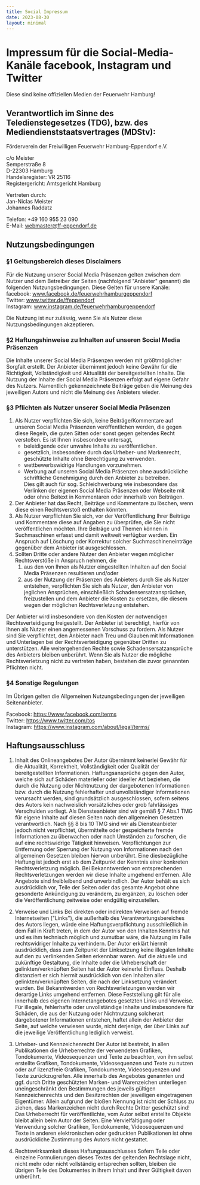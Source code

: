 ```yaml
---
title: Social Impressum
date: 2023-08-30
layout: minimal
---
```

# Impressum für die Social-Media-Kanäle facebook, Instagram und Twitter

Diese sind keine offiziellen Medien der Feuerwehr Hamburg!

## Verantwortlich im Sinne des Teledienstegesetzes (TDG), bzw. des Mediendienststaatsvertrages (MDStv):

Förderverein der Freiwilligen Feuerwehr Hamburg-Eppendorf e.V.
 
c/o Meister  
Semperstraße 8  
D-22303 Hamburg  
Handelsregister: VR 25116  
Registergericht: Amtsgericht Hamburg  

Vertreten durch:  
Jan-Niclas Meister  
Johannes Raddatz 

Telefon: +49 160 955 23 090  
E-Mail: webmaster@ff-eppendorf.de  

## Nutzungsbedingungen

### §1 Geltungsbereich dieses Disclaimers

Für die Nutzung unserer Social Media Präsenzen gelten zwischen dem Nutzer und dem Betreiber der Seiten (nachfolgend "Anbieter" genannt) die folgenden Nutzungsbedingungen.
Diese Gelten für unsere Kanäle:
facebook: www.facebook.de/feuerwehrhamburgeppendorf  
Twitter: www.twitter.de/ffeppendorf  
Instagram: www.instagram.de/feuerwehrhamburgeppendorf  

Die Nutzung ist nur zulässig, wenn Sie als Nutzer diese Nutzungsbedingungen akzeptieren.

### §2 Haftungshinweise zu Inhalten auf unseren Social Media Präsenzen
Die Inhalte unserer Social Media Präsenzen werden mit größtmöglicher Sorgfalt erstellt.
Der Anbieter übernimmt jedoch keine Gewähr für die Richtigkeit, Vollständigkeit und Aktualität der bereitgestellten Inhalte.
Die Nutzung der Inhalte der Social Media Präsenzen erfolgt auf eigene Gefahr des Nutzers. Namentlich gekennzeichnete Beiträge geben die Meinung des jeweiligen Autors und nicht die Meinung des Anbieters wieder.

### §3 Pflichten als Nutzer unserer Social Media Präsenzen
1. Als Nutzer verpflichten Sie sich, keine Beiträge/Kommentare auf unseren Social Media Präsenzen veröffentlichen werden, die gegen diese Regeln, die guten Sitten oder sonst gegen geltendes Recht verstoßen. Es ist Ihnen insbesondere untersagt,
     * beleidigende oder unwahre Inhalte zu veröffentlichen.
     * gesetzlich, insbesondere durch das Urheber- und Markenrecht, geschützte Inhalte ohne Berechtigung zu verwenden.
     * wettbewerbswidrige Handlungen vorzunehmen.
     * Werbung auf unseren Social Media Präsenzen ohne ausdrückliche schriftliche Genehmigung durch den Anbieter zu betreiben.  
     Dies gilt auch für sog. Schleichwerbung wie insbesondere das Verlinken der eigenen Social Media Präsenzen oder Webseite mit oder ohne Beitext in Kommentaren oder innerhalb von Beiträgen.
2. Der Anbieter hat das Recht, Beiträge und Kommentare zu löschen, wenn diese einen Rechtsverstoß enthalten könnten.
3. Als Nutzer verpflichten Sie sich, vor der Veröffentlichung Ihrer Beiträge und Kommentare diese auf Angaben zu überprüfen,
   die Sie nicht veröffentlichen möchten. Ihre Beiträge und Themen können in Suchmaschinen erfasst und damit weltweit verfügbar werden.
   Ein Anspruch auf Löschung oder Korrektur solcher Suchmaschineneinträge gegenüber dem Anbieter ist ausgeschlossen.
4. Sollten Dritte oder andere Nutzer den Anbieter wegen möglicher Rechtsverstöße in Anspruch nehmen, die
   1. aus den von Ihnen als Nutzer eingestellten Inhalten auf den Social Media Präsenzen resultieren und/oder
   2. aus der Nutzung der Präsenzen des Anbieters durch Sie als Nutzer entstehen, verpflichten Sie sich als Nutzer,
den Anbieter von jeglichen Ansprüchen, einschließlich Schadensersatzansprüchen, freizustellen und dem Anbieter die Kosten zu ersetzen, die diesem wegen der möglichen Rechtsverletzung entstehen.  

Der Anbieter wird insbesondere von den Kosten der notwendigen Rechtsverteidigung freigestellt. Der Anbieter ist berechtigt, hierfür von Ihnen als Nutzer einen angemessenen Vorschuss zu fordern. Als Nutzer sind Sie verpflichtet, den Anbieter nach Treu und Glauben mit Informationen und Unterlagen bei der Rechtsverteidigung gegenüber Dritten zu unterstützen.
Alle weitergehenden Rechte sowie Schadensersatzansprüche des Anbieters bleiben unberührt. Wenn Sie als Nutzer die mögliche Rechtsverletzung nicht zu vertreten haben, bestehen die zuvor genannten Pflichten nicht.

### §4 Sonstige Regelungen

Im Übrigen gelten die Allgemeinen Nutzungsbedingungen der jeweiligen Seitenanbieter.

Facebook: https://www.facebook.com/terms  
Twitter: https://www.twitter.com/tos  
Instagram: https://www.instagram.com/about/legal/terms/  


## Haftungsausschluss

1. Inhalt des Onlineangebotes
Der Autor übernimmt keinerlei Gewähr für die Aktualität, Korrektheit, Vollständigkeit oder Qualität der bereitgestellten Informationen. Haftungsansprüche gegen den Autor, welche sich auf Schäden materieller oder ideeller Art beziehen, die durch die Nutzung oder Nichtnutzung der dargebotenen Informationen bzw. durch die Nutzung fehlerhafter und unvollständiger Informationen verursacht werden, sind grundsätzlich ausgeschlossen, sofern seitens des Autors kein nachweislich vorsätzliches oder grob fahrlässiges Verschulden vorliegt.
Als Diensteanbieter sind wir gemäß § 7 Abs.1 TMG für eigene Inhalte auf diesen Seiten nach den allgemeinen Gesetzen verantwortlich. Nach §§ 8 bis 10 TMG sind wir als Diensteanbieter jedoch nicht verpflichtet, übermittelte oder gespeicherte fremde Informationen zu überwachen oder nach Umständen zu forschen, die auf eine rechtswidrige Tätigkeit hinweisen.
Verpflichtungen zur Entfernung oder Sperrung der Nutzung von Informationen nach den allgemeinen Gesetzen bleiben hiervon unberührt. Eine diesbezügliche Haftung ist jedoch erst ab dem Zeitpunkt der Kenntnis einer konkreten Rechtsverletzung möglich. Bei Bekanntwerden von entsprechenden Rechtsverletzungen werden wir diese Inhalte umgehend entfernen.
Alle Angebote sind freibleibend und unverbindlich. Der Autor behält es sich ausdrücklich vor, Teile der Seiten oder das gesamte Angebot ohne gesonderte Ankündigung zu verändern, zu ergänzen, zu löschen oder die Veröffentlichung zeitweise oder endgültig einzustellen.

2. Verweise und Links
Bei direkten oder indirekten Verweisen auf fremde Internetseiten ("Links"), die außerhalb des Verantwortungsbereiches des Autors liegen, würde eine Haftungsverpflichtung ausschließlich in dem Fall in Kraft treten, in dem der Autor von den Inhalten Kenntnis hat und es ihm technisch möglich und zumutbar wäre, die Nutzung im Falle rechtswidriger Inhalte zu verhindern.
Der Autor erklärt hiermit ausdrücklich, dass zum Zeitpunkt der Linksetzung keine illegalen Inhalte auf den zu verlinkenden Seiten erkennbar waren. Auf die aktuelle und zukünftige Gestaltung, die Inhalte oder die Urheberschaft der gelinkten/verknüpften Seiten hat der Autor keinerlei Einfluss.
Deshalb distanziert er sich hiermit ausdrücklich von den Inhalten aller gelinkten/verknüpften Seiten, die nach der Linksetzung verändert wurden. Bei Bekanntwerden von Rechtsverletzungen werden wir derartige Links umgehend entfernen. Diese Feststellung gilt für alle innerhalb des eigenen Internetangebotes gesetzten Links und Verweise.
Für illegale, fehlerhafte oder unvollständige Inhalte und insbesondere für Schäden, die aus der Nutzung oder Nichtnutzung solcherart dargebotener Informationen entstehen, haftet allein der Anbieter der Seite, auf welche verwiesen wurde, nicht derjenige, der über Links auf die jeweilige Veröffentlichung lediglich verweist.

3. Urheber- und Kennzeichenrecht
Der Autor ist bestrebt, in allen Publikationen die Urheberrechte der verwendeten Grafiken, Tondokumente, Videosequenzen und Texte zu beachten, von ihm selbst erstellte Grafiken, Tondokumente, Videosequenzen und Texte zu nutzen oder auf lizenzfreie Grafiken, Tondokumente, Videosequenzen und Texte zurückzugreifen.
Alle innerhalb des Angebotes genannten und ggf. durch Dritte geschützten Marken- und Warenzeichen unterliegen uneingeschränkt den Bestimmungen des jeweils gültigen Kennzeichenrechts und den Besitzrechten der jeweiligen eingetragenen Eigentümer. Allein aufgrund der bloßen Nennung ist nicht der Schluss zu ziehen, dass Markenzeichen nicht durch Rechte Dritter geschützt sind!
Das Urheberrecht für veröffentlichte, vom Autor selbst erstellte Objekte bleibt allein beim Autor der Seiten. Eine Vervielfältigung oder Verwendung solcher Grafiken, Tondokumente, Videosequenzen und Texte in anderen elektronischen oder gedruckten Publikationen ist ohne ausdrückliche Zustimmung des Autors nicht gestattet.

4. Rechtswirksamkeit dieses Haftungsausschlusses
Sofern Teile oder einzelne Formulierungen dieses Textes der geltenden Rechtslage nicht, nicht mehr oder nicht vollständig entsprechen sollten, bleiben die übrigen Teile des Dokumentes in ihrem Inhalt und ihrer Gültigkeit davon unberührt.